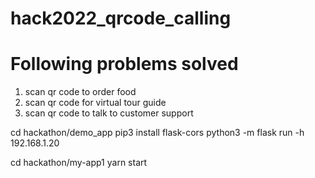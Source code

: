 # hack2022_qrcode_calling

# Following problems solved
1) scan qr code to order food
2) scan qr code for virtual tour guide 
3) scan qr code to talk to customer support

cd hackathon/demo_app
pip3 install flask-cors
python3 -m flask run -h 192.168.1.20

cd hackathon/my-app1
yarn start



